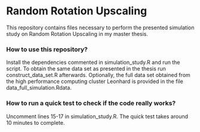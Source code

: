# Random Rotation Upscaling
This repository contains files necessary to perform the presented simulation study on Random Rotation Upscaling in my master thesis.

### How to use this repository?

Install the dependencies commented in simulation_study.R and run the script. To obtain the same data set as presented in the thesis run construct_data_set.R afterwards. Optionally, the full data set obtained from the high performance computing cluster Leonhard is provided in the file data_full_simulation.Rdata.

### How to run a quick test to check if the code really works?

Uncomment lines 15-17 in simulation_study.R. The quick test takes around 10 minutes to complete.
